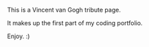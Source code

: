 This is a Vincent van Gogh tribute page.

It makes up the first part of my coding portfolio.

Enjoy. :)